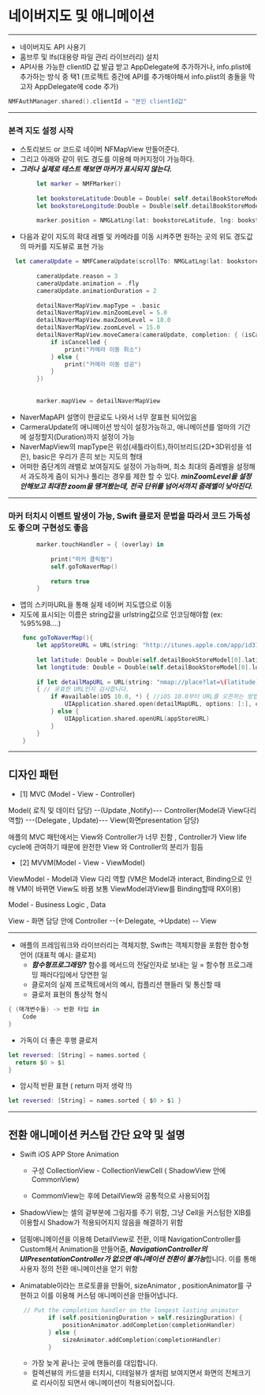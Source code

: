 # 네이버지도 및 애니메이션

***

* 네이버지도 API 사용기
* 홈브루 및 lfs(대용량 파일 관리 라이브러리) 설치
* API사용 가능한 clientID 값 발급 받고 AppDelegate에 추가하거나, info.plist에 추가하는 방식 중 택1 (프로젝트 중간에 API를 추가해야해서 info.plist의 충돌을 막고자 AppDelegate에 code 추가)

```swift
NMFAuthManager.shared().clientId = "본인 clientId값"
```

***

### 본격 지도 설정 시작

* 스토리보드 or 코드로 네이버 NFMapView 만들어준다.
* 그리고 아래와 같이 위도 경도를 이용해 마커지정이 가능하다.
* ***그러나 실제로 테스트 해보면 마커가 표시되지 않는다.***

```swift
        let marker = NMFMarker()
        
        let bookstoreLatitude:Double = Double( self.detailBookStoreModel[0].latitude)
        let bookstoreLongitude:Double = Double(self.detailBookStoreModel[0].longitude)
        
        marker.position = NMGLatLng(lat: bookstoreLatitude, lng: bookstoreLongitude)
```

* 다음과 같이 지도의 확대 레벨 및 카메라를 이동 시켜주면 원하는 곳의 위도 경도값의 마커를 지도뷰로 표현 가능

```swift
  let cameraUpdate = NMFCameraUpdate(scrollTo: NMGLatLng(lat: bookstoreLatitude, lng: bookstoreLongitude))
        
        cameraUpdate.reason = 3
        cameraUpdate.animation = .fly
        cameraUpdate.animationDuration = 2
        
        detailNaverMapView.mapType = .basic
        detailNaverMapView.minZoomLevel = 5.0
        detailNaverMapView.maxZoomLevel = 18.0
        detailNaverMapView.zoomLevel = 15.0
        detailNaverMapView.moveCamera(cameraUpdate, completion: { (isCancelled) in
            if isCancelled {
                print("카메라 이동 취소")
            } else {
                print("카메라 이동 성공")
            }
        })
        
        
        marker.mapView = detailNaverMapView
```

* NaverMapAPI 설명이 한글로도 나와서 너무 잘표현 되어있음
* CarmeraUpdate의 애니메이션 방식이 설정가능하고, 애니메이션를 얼마의 기간에 설정할지(Duration)까지 설정이 가능
* NaverMapView의 mapType은 위성(새틀라이트),하이브리드(2D+3D위성을 섞은), basic은 우리가 흔히 보는 지도의 형태
* 어떠한 줌단계의 래밸로 보여질지도 설정이 가능하며, 최소 최대의 줌레벨을 설정해서 과도하게 줌이 되거나 풀리는 경우를 제한 할 수 있다. ***minZoomLevel을 설정안해보고 최대한 zoom을 떙겨봤는데, 전국 단위를 넘어서까지 줌레벨이 낮아진다.***

***

### 마커 터치시 이벤트 발생이 가능, Swift 클로저 문법을 따라서 코드 가독성도 좋으며 구현성도 좋음

```swift
        marker.touchHandler = { (overlay) in
            
            print("마커 클릭됨")
            self.goToNaverMap()
            
            return true
        }
```

* 앱의 스키마URL을 통해 실제 네이버 지도앱으로 이동
* 지도에 표시되는 이름은 string값을 urlstring값으로 인코딩해야함 (ex: %95%98....)

```swift
    func goToNaverMap(){
        let appStoreURL = URL(string: "http://itunes.apple.com/app/id311867728?mt=8")!
        
        let latitude: Double = Double(self.detailBookStoreModel[0].latitude)
        let longtitude: Double = Double(self.detailBookStoreModel[0].longitude)
        
        if let detailMapURL = URL(string: "nmap://place?lat=\(latitude)&lng=\(longtitude)&name=Cozy%ea%b0%80%20%ec%b6%94%ec%b2%9c%ed%95%98%eb%8a%94%20%ec%84%9c%ec%a0%90&gamsung.Cozy=Cozy"), UIApplication.shared.canOpenURL(detailMapURL)
        { // 유효한 URL인지 검사합니다.
            if #available(iOS 10.0, *) { //iOS 10.0부터 URL를 오픈하는 방법이 변경 되었습니다.
                UIApplication.shared.open(detailMapURL, options: [:], completionHandler: nil)
            } else {
                UIApplication.shared.openURL(appStoreURL)   
            }
        }
    }
```

***

## 디자인 패턴

* [1] MVC (Model - View - Controller)

Model( 로직 및 데이터 담당) --(Update ,Notify)--- Controller(Model과 View다리 역할) ---(Delegate , Update)--- View(화면presentation 담당)

애플의 MVC 패턴에서는 View와 Controller가 너무 친함 , Controller가 View life cycle에 관여하기 때문에 완전한 View 와 Controller의 분리가 힘듬

* [2] MVVM(Model - View - ViewModel)

ViewModel - Model과 View 다리 역할 (VM은 Model과 interact, Binding으로 인해 VM이 바뀌면 View도 바뀜 보통 ViewModel과View를 Binding할때 RX이용)

Model - Business Logic , Data

View - 화면 담당 안에 Controller --(<-Delegate, ->Update) -- View

***

* 애플의 프레임워크와 라이브러리는 객체지향, Swift는 객체지향을 포함한 함수형 언어 (대표적 예시: 클로저)
  * ***함수형프로그래밍?*** 함수를 메서드의 전달인자로 보내는 일 = 함수형 프로그래밍 패러다임에서 당연한 일
  * 클로저의 실제 프로젝트에서의 예시, 컴플리션 핸들러 및 통신할 때
  * 클로저 표현의 통상적 형식 

```swift
{ (매개변수들) -> 반환 타입 in
    Code
}
```

* 가독이 더 좋은 후행 클로저

```swift
let reversed: [String] = names.sorted {
  return $0 > $1
}
```

* 암시적 반환 표현 ( return 마저 생략 !!)

```swift
let reversed: [String] = names.sorted { $0 > $1 }
```

***

## 전환 애니메이션 커스텀 간단 요약 및 설명

* Swift iOS APP Store Animation
  * 구성 CollectionView - CollectionViewCell ( ShadowView 안에 CommonView)

  * CommomView는 후에 DetailView와 공통적으로 사용되어짐

* ShadowView는 셀의 겉부분에 그림자를 주기 위함, 그냥 Cell을 커스텀한 XIB를 이용할시 Shadow가 적용되어지지 않음을 해결하기 위함

* 덤핑애니메이션을 이용해 DetailView로 전환, 이때 NavigationController를 Custom해서 Animation을 만들어줌, ***NavigationController의 UIPresentationController가 없으면 애니메이션 전환이 불가능***합니다. 이를 통해 사용자 정의 전환 애니메이션을 얻기 위함

* Animatable이라는 프로토콜을 만들어, sizeAnimator , positionAnimator를 구현하고 이를 이용해 커스텀 애니메이션을 만들어냅니다.

  ```swift
   // Put the completion handler on the longest lasting animator
          if (self.positioningDuration > self.resizingDuration) {
              positionAnimator.addCompletion(completionHandler)
          } else {
              sizeAnimator.addCompletion(completionHandler)
          }
  ```

  * 가장 늦게 끝나는 곳에 핸들러를 대입합니다.
  * 컬렉션뷰의 카드셀을 터치시, 디테일뷰가 셀처럼 보여지면서 화면의 전체크기로 리사이징 되면서 애니메이션이 적용되어집니다.
